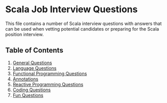 # Scala Job Interview Questions

This file contains a number of Scala interview questions with answers that can be used when vetting potential candidates
or preparing for the Scala position interview.

## Table of Contents

1. [General Questions](src/general.md)
1. [Language Questions](src/language.md)
1. [Functional Programming Questions](src/functional.md)
1. [Annotations](src/annotation.md)
1. [Reactive Programming Questions](src/reactive.md)
1. [Coding Questions](src/coding.md)
1. [Fun Questions](src/fun.md)


